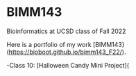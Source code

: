 # BIMM143
Bioinformatics at UCSD class of Fall 2022

Here is a portfolio of my work [BIMM143}(https://bioboot.github.io/bimm143_F22/).

-Class 10: [Halloween Candy Mini Project](
